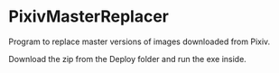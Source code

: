 # PixivMasterReplacer
Program to replace master versions of images downloaded from Pixiv.

Download the zip from the Deploy folder and run the exe inside.
